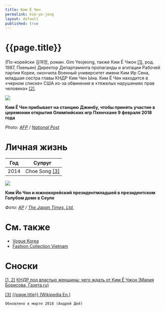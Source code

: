 ```yaml
---
title: Ким Ё Чен
permalink: kim-yo-jong
layout: default
published: true
---
```


# {{page.title}}

(По-корейски 김여정, роман. Gim Yeojeong, также Ким Ё Чжон <span id="a1">[\[1\]](#f1)</span>, род. 1987, Пхеньян) Директор Департамента пропаганды и агитации Рабочей партии Кореи, окончила Военный университет имени Ким Ир Сена, младшая сестра главы КНДР Ким Чен Ына. Ким Ё Чен находится в «черном списке» США из-за обвинения в «тяжелых нарушениях прав человека» <span id="a1">[\[2\]](#f1)</span>.

![](https://nationalpostcom.files.wordpress.com/2018/02/north10.jpg)

**Ким Ё Чен прибывает на станцию Джинбу, чтобы принять участие в церемонии открытия Олимпийских игр Пхенчхане 9 февраля 2018 года**

*Photo: [AFP](afp) / [National Post](http://nationalpost.com/sports/olympics/kim-jong-uns-sister-is-the-most-powerful-woman-in-north-korea-and-a-vip-at-the-olympics)*

# Личная жизнь

|Год|Супруг|
|-|-|
|2014|Choe Song <span id="a3">[\[3\]](#f3)</span>|


![](https://www.japantimes.co.jp/wp-content/uploads/2018/02/f-koranalysis-a-20180212-870x687.jpg)

**Ким Йо Чон и южнокорейский президентмладшей в президентском Голубом доме в Сеуле**

*Фото: [AP](ap) / [The Japan Times, Ltd.](https://www.japantimes.co.jp/news/2018/02/11/asia-pacific/politics-diplomacy-asia-pacific/divide-conquer-north-korean-charm-offensive-likely-exacerbate-fissures-u-s-alliance/#.WpxuUJO5vzY)*

# См. также

+ [Vogue Korea](vogue-korea)
+ [Fashion Collection Vietnam](fashion-collection-vietnam)

# Сноски

[[1, 2]](#a1) <span id="f1"></span> [КНДР под властью женщины: чего ждать от Ким Ё Чжон (Мария Борисова, Газета.ru)](https://www.gazeta.ru/lifestyle/style/2018/02/a_11650981.shtml)

[[3]](#a3) <span id="f3"></span> [{{page.title}} (Wikipedia En.)](https://en.wikipedia.org/wiki/Kim_Yo-jong)


`Обновлено в марте 2018 (Андрей Дей)`
